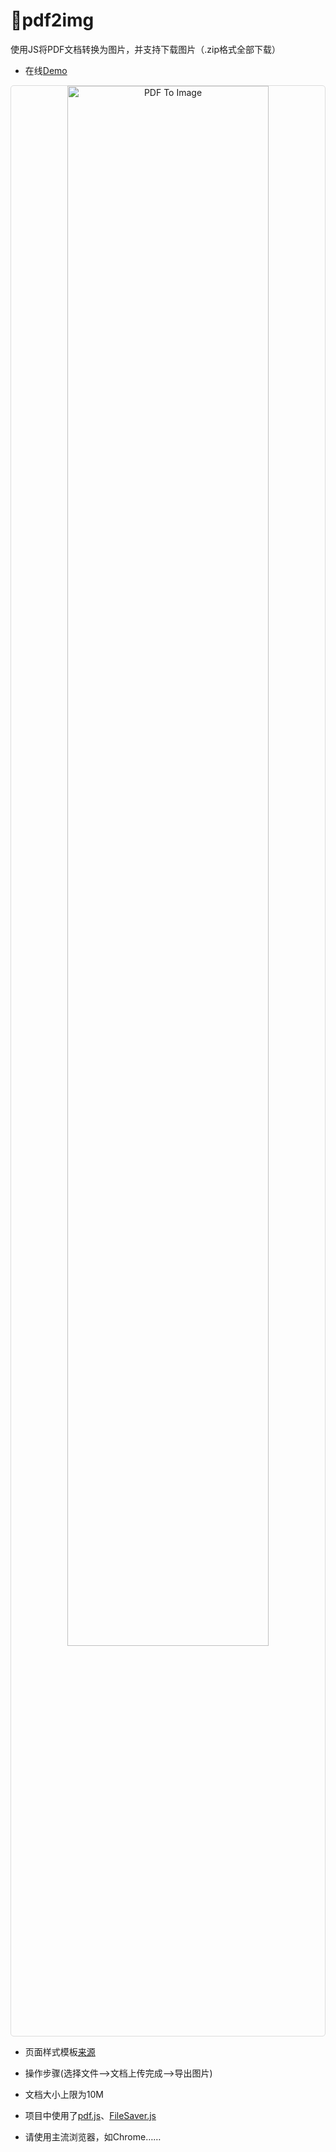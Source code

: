 # :diamond_shape_with_a_dot_inside:pdf2img
使用JS将PDF文档转换为图片，并支持下载图片（.zip格式全部下载）

* 在线[Demo](https://xxlllq.github.io/pdf2img)
<div style="border: 1px solid gainsboro;border-radius: 5px;" align="center"><img width="80%" height="auto" src="https://github.com/xxlllq/pdf2img/blob/master/img/pdf2img.gif" alt="PDF To Image" title="PDF To Image"/></div>

* 页面样式模板[来源](https://codepen.io/roydigerhund/pen/OMreoV)

* 操作步骤(选择文件-->文档上传完成-->导出图片)

* 文档大小上限为10M

* 项目中使用了[pdf.js](http://mozilla.github.io/pdf.js/)、[FileSaver.js](https://github.com/eligrey/FileSaver.js/)

* 请使用主流浏览器，如Chrome……
